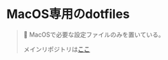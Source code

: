 # MacOS専用のdotfiles
> :memo: MacOSで必要な設定ファイルのみを置いている。
>
> メインリポジトリは[ここ](https://github.com/fura0402/dotfiles)
